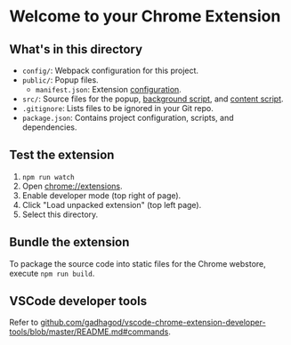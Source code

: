 # Welcome to your Chrome Extension

## What's in this directory
* `config/`: Webpack configuration for this project.
* `public/`: Popup files.
	* `manifest.json`: Extension [configuration](https://developer.chrome.com/docs/extensions/mv2/manifest/).
* `src/`: Source files for the popup, [background script](https://developer.chrome.com/docs/extensions/mv2/background_pages/), and [content script](https://developer.chrome.com/docs/extensions/mv2/content_scripts/).
* `.gitignore`: Lists files to be ignored in your Git repo.
* `package.json`: Contains project configuration, scripts, and dependencies.

## Test the extension
1. `npm run watch`
2. Open [chrome://extensions](chrome://extensions).
3. Enable developer mode (top right of page).
4. Click "Load unpacked extension" (top left page).
5. Select this directory.

## Bundle the extension
To package the source code into static files for the Chrome webstore, execute `npm run build`.

## VSCode developer tools
Refer to [github.com/gadhagod/vscode-chrome-extension-developer-tools/blob/master/README.md#commands](https://github.com/gadhagod/vscode-chrome-extension-developer-tools/blob/master/README.md#commands).